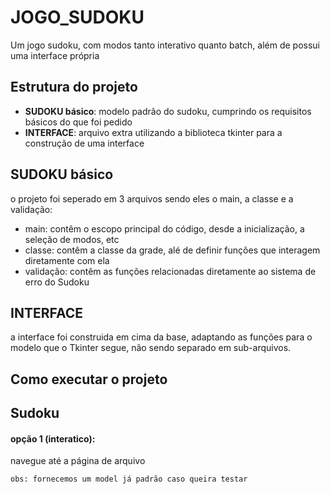 # JOGO_SUDOKU

Um jogo sudoku, com modos tanto interativo quanto batch, além de possui uma interface própria

## Estrutura do projeto
- **SUDOKU básico**: modelo padrão do sudoku, cumprindo os requisitos básicos do que foi pedido
- **INTERFACE**: arquivo extra utilizando a biblioteca tkinter para a construção de uma interface

## SUDOKU básico

o projeto foi seperado em 3 arquivos sendo eles o main, a classe e a validação:
- main: contêm o escopo principal do código, desde a inicialização, a seleção de modos, etc
- classe: contêm a classe da grade, alé de definir funções que interagem diretamente com ela
- validação: contêm as funções relacionadas diretamente ao sistema de erro do Sudoku

## INTERFACE

a interface foi construida em cima da base, adaptando as funções para o modelo que o Tkinter
segue, não sendo separado em sub-arquivos. 

## Como executar o projeto

## Sudoku

#### opção 1 (interatico):
navegue até a página de arquivo
```python main.py (seu arquivo de pistas)
obs: fornecemos um model já padrão caso queira testar

